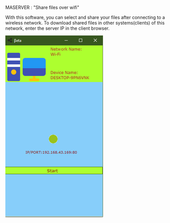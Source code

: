 MASERVER : "Share files over wifi"


With this software, you can select and share your files after connecting to a wireless network. To download shared files in other systems(clients) of this network, enter the server IP in the client browser.


![alt text](https://github.com/alaeimo/MASERVER/blob/master/images/screenshot.png)
